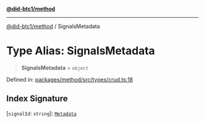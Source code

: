 [**@did-btc1/method**](../README.md)

***

[@did-btc1/method](../globals.md) / SignalsMetadata

# Type Alias: SignalsMetadata

> **SignalsMetadata** = `object`

Defined in: [packages/method/src/types/crud.ts:18](https://github.com/dcdpr/did-btc1-js/blob/4ab6f9915d95beed9bc633644c9db1539395f512/packages/method/src/types/crud.ts#L18)

## Index Signature

\[`signalId`: `string`\]: [`Metadata`](Metadata.md)
